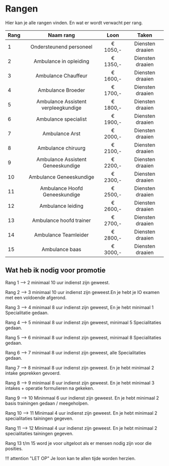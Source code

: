 # Rangen 
Hier kan je alle rangen vinden. En wat er wordt verwacht per rang.

| Rang | Naam rang | Loon | Taken |
|:--------------------|:---------------:|:-----------------:|:-----------------:|
| 1 | Ondersteunend personeel | € 1050,- | Diensten draaien |
| 2 | Ambulance in opleiding | € 1350,- | Diensten draaien |
| 3 | Ambulance Chauffeur | € 1600,- | Diensten draaien |
| 4 | Ambulance Broeder | € 1700,- | Diensten draaien |
| 5 | Ambulance Assistent verpleegkundige | € 1800,- | Diensten draaien | 
| 6 | Ambulance  specialist | € 1900,- | Diensten draaien |
| 7 | Ambulance  Arst | € 2000,- | Diensten draaien |
| 8 | Ambulance chiruurg | € 2100,- | Diensten draaien |
| 9 | Ambulance Assistent Geneeskundige | € 2200,- | Diensten draaien |
| 10 | Ambulance Geneeskundige | € 2300,- | Diensten draaien |
| 11 | Ambulance Hoofd Geneeskundige | € 2500,- | Diensten draaien |
| 12 | Ambulance leiding | € 2600,- | Diensten draaien |
| 13 | Ambulance hoofd trainer | € 2700,- | Diensten draaien |
| 14 | Ambulance Teamleider | € 2800,- | Diensten draaien |
| 15 | Ambulance baas | € 3000,- | Diensten draaien |

## Wat heb ik nodig voor promotie
Rang 1 --> 2 minimaal 10 uur indienst zijn geweest.

Rang 2 --> 3 minimaal 10 uur indienst zijn geweest.En je hebt je IO examen met een voldoende afgerond.

Rang 3 --> 4 minimaal 8 uur indienst zijn geweest, En je hebt minimaal 1 Specialitatie gedaan.

Rang 4 --> 5 minimaal 8 uur indienst zijn geweest, minimaal 5 Specialitaties gedaan.

Rang 5 --> 6 minimaal 8 uur indienst zijn geweest, minimaal 8 Specialitaties gedaan. 

Rang 6 --> 7 minimaal 8 uur indienst zijn geweest, alle Specialitaties gedaan.

Rang 7 --> 8 minimaal 8 uur indienst zijn geweest. En je hebt minimaal 2 intake geprekken gevoerd. 

Rang 8 --> 9 minimaal 8 uur indienst zijn geweest. En je hebt minimaal 3 intakes + operatie formulieren na gekeken.

Rang 9 --> 10 Mininmaal 6 uur indienst zijn geweest. En je hebt minimaal 2 basis trainingen gedaan / meegeholpen.

Rang 10 --> 11 Minimaal 4 uur indienst zijn geweest. En je hebt minimaal 2 specialitaties tainingen gegeven. 

Rang 11 --> 12 Minimaal 4 uur indienst zijn geweest. En je hebt minimaal 2 specialitaties tainingen gegeven.

Rang 13 t/m 15 word je voor uitgeloot als er mensen nodig zijn voor die posities. 

!!! attention "LET OP"
    Je loon kan te allen tijde worden herzien.
